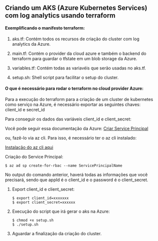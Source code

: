 ## Criando um AKS (Azure Kubernetes Services) com log analytics usando terraform

#### Exemplificando o manifesto terraform:
1. aks.tf: Contém todos os recursos de criação do cluster com log analytics da Azure.

2. main.tf: Contém o provider da cloud azure e também o backend do terraform para guardar o tfstate em um blob storage da Azure.

3. variables.tf: Contém todas as variavéis que serão usadas no aks.tf.

4. setup.sh: Shell script para facilitar o setup do cluster.

#### O que é necessário para rodar o terraform no cloud provider Azure:

  Para a execução do terraform para a criação de um cluster de kubernetes como serviço na Azure, é necessário exportar as seguintes chaves: client_id e secret_id

  Para conseguir os dados das variáveis client_id e client_secret:

  Você pode seguir essa documentação da Azure: [Criar Service Principal](https://docs.microsoft.com/en-us/azure/active-directory/develop/howto-create-service-principal-portal)

  ou, fazê-lo via az cli. Para isso, é necessário ter o az cli instalado:

[Instalação do az cli aqui](https://docs.microsoft.com/pt-br/cli/azure/install-azure-cli?view=azure-cli-latest)

Criação do Service Principal:
```shell
$ az ad sp create-for-rbac --name ServicePrincipalName
```
No output do comando anterior, haverá todas as informações que você precisará, sendo que appId é o client_id e o password é o client_secret.

1. Export client_id e client_secret:
    ```shell
    $ export client_id=xxxxxxx
    $ export client_secret=xxxxxx
    ```
2. Execução do script que irá gerar o aks na Azure:
    ```shell
    $ chmod +x setup.sh
    $ ./setup.sh
    ```
3. Aguardar a finalização da criação do cluster.

